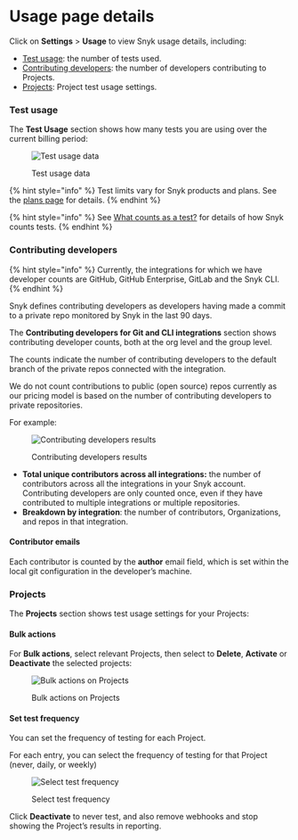 # Usage page details

Click on **Settings** > **Usage** to view Snyk usage details, including:

* [Test usage](usage-page-details.md#test-usage): the number of tests used.
* [Contributing developers](usage-page-details.md#contributing-developers): the number of developers contributing to Projects.
* [Projects](usage-page-details.md#projects): Project test usage settings.

### Test usage

The **Test Usage** section shows how many tests you are using over the current billing period:

<figure><img src="../../.gitbook/assets/test-usage.png" alt="Test usage data"><figcaption><p>Test usage data</p></figcaption></figure>

{% hint style="info" %}
Test limits vary for Snyk products and plans. See the [plans page](https://snyk.io/plans/) for details.
{% endhint %}

{% hint style="info" %}
See [What counts as a test?](https://support.snyk.io/hc/en-us/articles/360000925418-What-counts-as-a-test-) for details of how Snyk counts tests.
{% endhint %}

### Contributing developers

{% hint style="info" %}
Currently, the integrations for which we have developer counts are GitHub, GitHub Enterprise, GitLab and the Snyk CLI.
{% endhint %}

Snyk defines contributing developers as developers having made a commit to a private repo monitored by Snyk in the last 90 days.

The **Contributing developers for Git and CLI integrations** section shows contributing developer counts, both at the org level and the group level.

The counts indicate the number of contributing developers to the default branch of the private repos connected with the integration.

We do not count contributions to public (open source) repos currently as our pricing model is based on the number of contributing developers to private repositories.

For example:

<figure><img src="../../.gitbook/assets/image__10_.png" alt="Contributing developers results"><figcaption><p>Contributing developers results</p></figcaption></figure>

* **Total unique contributors across all integrations:** the number of contributors across all the integrations in your Snyk account. Contributing developers are only counted once, even if they have contributed to multiple integrations or multiple repositories.
* **Breakdown by integration**: the number of contributors, Organizations, and repos in that integration.

#### Contributor emails

Each contributor is counted by the **author** email field, which is set within the local git configuration in the developer’s machine.

### Projects

The **Projects** section shows test usage settings for your Projects:

#### Bulk actions

For **Bulk actions**, select relevant Projects, then select to **Delete**, **Activate** or **Deactivate** the selected projects:

<figure><img src="../../.gitbook/assets/usage-projects-bulk-actions.png" alt="Bulk actions on Projects"><figcaption><p>Bulk actions on Projects</p></figcaption></figure>

#### Set test frequency

You can set the frequency of testing for each Project.

For each entry, you can select the frequency of testing for that Project (never, daily, or weekly)

<figure><img src="../../.gitbook/assets/usage-projects-single.png" alt="Select test frequency"><figcaption><p>Select test frequency</p></figcaption></figure>

Click **Deactivate** to never test, and also remove webhooks and stop showing the Project’s results in reporting.
